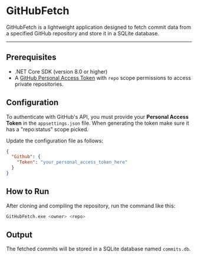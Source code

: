 # GitHubFetch

GitHubFetch is a lightweight application designed to fetch commit data from a specified GitHub repository and store it in a SQLite database.

---

## Prerequisites

- .NET Core SDK (version 8.0 or higher)
- A [GitHub Personal Access Token](https://github.com/settings/tokens) with `repo` scope permissions to access private repositories.

## Configuration

To authenticate with GitHub's API, you must provide your **Personal Access Token** in the `appsettings.json` file. When generating the token make sure it has a "repo:status" scope picked.  

Update the configuration file as follows:

```json
{
  "Github": {
    "Token": "your_personal_access_token_here"
  }
}
```

## How to Run

After cloning and compiling the repository, run the command like this:
```bash
GitHubFetch.exe <owner> <repo>
```

## Output

The fetched commits will be stored in a SQLite database named ```commits.db```.
